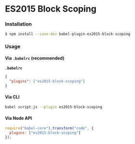# ES2015 Block Scoping

### Installation

```sh
$ npm install --save-dev babel-plugin-es2015-block-scoping
```

### Usage

#### Via `.babelrc` (recommended)

**`.babelrc`**

```json
{
  "plugins": ["es2015-block-scoping"]
}
```

#### Via CLI

```sh
babel script.js --plugin es2015-block-scoping
```

#### Via Node API

```js
require("babel-core").transform("code", {
  plugins: ["es2015-block-scoping"]
});
```
